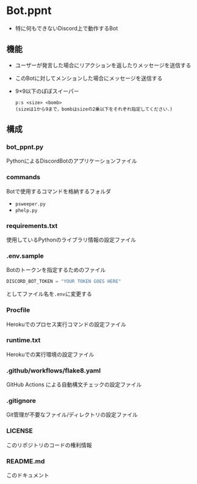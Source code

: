 # Bot.ppnt
- 特に何もできないDiscord上で動作するBot

## 機能
- ユーザーが発言した場合にリアクションを返したりメッセージを送信する
- このBotに対してメンションした場合にメッセージを送信する
- 9×9以下のぽぽスイーパー

    ```
    p:s <size> <bomb>
    (sizeは1から9まで，bombはsizeの2乗以下をそれぞれ指定してください．)
    ```


## 構成

### bot_ppnt.py
PythonによるDiscordBotのアプリケーションファイル

### commands
Botで使用するコマンドを格納するフォルダ
- `psweeper.py`
- `phelp.py`

### requirements.txt
使用しているPythonのライブラリ情報の設定ファイル

### .env.sample
Botのトークンを指定するためのファイル

```Python
DISCORD_BOT_TOKEN = "YOUR TOKEN GOES HERE"
```

としてファイル名を`.env`に変更する

### Procfile
Herokuでのプロセス実行コマンドの設定ファイル

### runtime.txt
Herokuでの実行環境の設定ファイル

### .github/workflows/flake8.yaml
GitHub Actions による自動構文チェックの設定ファイル

### .gitignore
Git管理が不要なファイル/ディレクトリの設定ファイル

### LICENSE
このリポジトリのコードの権利情報

### README.md
このドキュメント
